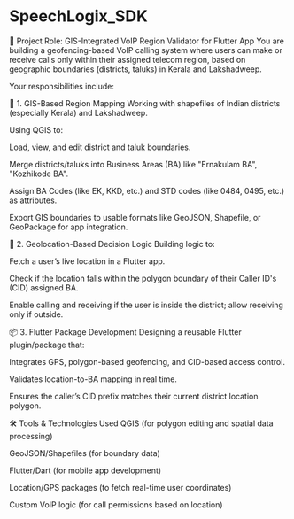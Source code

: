 # SpeechLogix_SDK
🧾 Project Role: GIS-Integrated VoIP Region Validator for Flutter App
You are building a geofencing-based VoIP calling system where users can make or receive calls only within their assigned telecom region, based on geographic boundaries (districts, taluks) in Kerala and Lakshadweep.

Your responsibilities include:

🧠 1. GIS-Based Region Mapping
Working with shapefiles of Indian districts (especially Kerala) and Lakshadweep.

Using QGIS to:

Load, view, and edit district and taluk boundaries.

Merge districts/taluks into Business Areas (BA) like "Ernakulam BA", "Kozhikode BA".

Assign BA Codes (like EK, KKD, etc.) and STD codes (like 0484, 0495, etc.) as attributes.

Export GIS boundaries to usable formats like GeoJSON, Shapefile, or GeoPackage for app integration.

📍 2. Geolocation-Based Decision Logic
Building logic to:

Fetch a user’s live location in a Flutter app.

Check if the location falls within the polygon boundary of their Caller ID's (CID) assigned BA.

Enable calling and receiving if the user is inside the district; allow receiving only if outside.

📦 3. Flutter Package Development
Designing a reusable Flutter plugin/package that:

Integrates GPS, polygon-based geofencing, and CID-based access control.

Validates location-to-BA mapping in real time.

Ensures the caller’s CID prefix matches their current district location polygon.

🛠️ Tools & Technologies Used
QGIS (for polygon editing and spatial data processing)

GeoJSON/Shapefiles (for boundary data)

Flutter/Dart (for mobile app development)

Location/GPS packages (to fetch real-time user coordinates)

Custom VoIP logic (for call permissions based on location)

